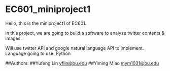 # EC601_miniproject1

Hello, this is the miniproject1 of EC601.

In this project, we are going to build a software to analyze twitter contents & images.

Will use twitter API and google natural language API to implement.
Language going to use: Python

##Authors:
##Yufeng Lin     yflin@bu.edu
##Yiming Miao    mym1031@bu.edu
